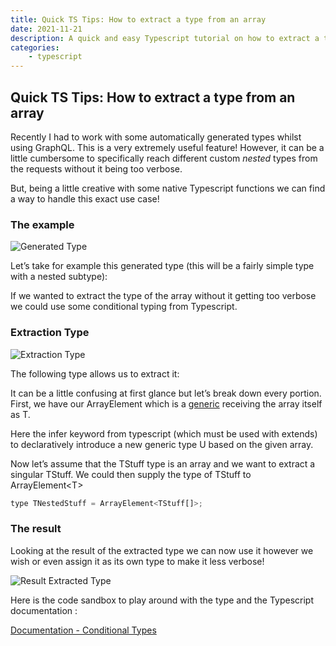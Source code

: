 ```yaml
---
title: Quick TS Tips: How to extract a type from an array
date: 2021-11-21
description: A quick and easy Typescript tutorial on how to extract a type from an array of types using conditional typing and the infer keyword
categories:
    - typescript
---
```


## Quick TS Tips: How to extract a type from an array

Recently I had to work with some automatically generated types whilst using GraphQL. This is a very extremely useful feature! However, it can be a little cumbersome to specifically reach different custom _nested_ types from the requests without it being too verbose.

But, being a little creative with some native Typescript functions we can find a way to handle this exact use case!

### The example

![Generated Type](https://cdn.hashnode.com/res/hashnode/image/upload/v1638468721047/mt0yAqeqC.png)

Let’s take for example this generated type (this will be a fairly simple type with a nested subtype):

If we wanted to extract the type of the array without it getting too verbose we could use some conditional typing from Typescript.

### Extraction Type

![Extraction Type](https://cdn.hashnode.com/res/hashnode/image/upload/v1638468723206/SRFcrsz14.png)

The following type allows us to extract it:

It can be a little confusing at first glance but let’s break down every portion. First, we have our ArrayElement which is a [generic](https://www.typescriptlang.org/docs/handbook/2/generics.html) receiving the array itself as T.

Here the infer keyword from typescript (which must be used with extends) to declaratively introduce a new generic type U based on the given array.

Now let’s assume that the TStuff type is an array and we want to extract a singular TStuff. We could then supply the type of TStuff to ArrayElement\<T\>

```js
type TNestedStuff = ArrayElement<TStuff[]>;
```

### The result

Looking at the result of the extracted type we can now use it however we wish or even assign it as its own type to make it less verbose!

![Result Extracted Type](https://cdn.hashnode.com/res/hashnode/image/upload/v1638468724658/VhKWGR_ie.png)

Here is the code sandbox to play around with the type and the Typescript documentation :

[Documentation - Conditional Types](https://www.typescriptlang.org/docs/handbook/2/conditional-types.html#inferring-within-conditional-types)
